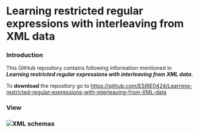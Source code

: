 # Learning restricted regular expressions with interleaving from XML data

### Introduction

This GitHub repository contains following information mentioned in ***Learning restricted regular expressions with interleaving from XML data*.** 

To **download** the repository go to https://github.com/ESIRE0424/Learning-restricted-regular-expressions-with-interleaving-from-XML-data

### View

### ![XML schemas](https://github.com/clRE/XMLSchemas/blob/master/XML%20schemas.png)
